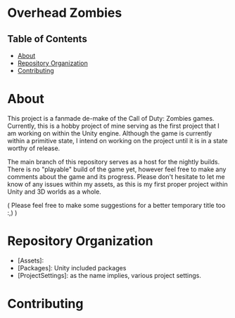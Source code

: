 # Overhead Zombies
## Table of Contents
- [About](#about)
- [Repository Organization](#repositoryorganization)
- [Contributing](#contributing)
# About

This project is a fanmade de-make of the Call of Duty: Zombies games. Currently, this is a hobby project of mine serving as
the first project that I am working on within the Unity engine. Although the game is currently within a primitive state, I intend on
working on the project until it is in a state worthy of release.

The main branch of this repository serves as a host for the nightly builds. There is no "playable" build of the game yet, however feel
free to make any comments about the game and its progress. Please don't hesitate to let me know of any issues within my assets, as this 
is my first proper project within Unity and 3D worlds as a whole.

( Please feel free to make some suggestions for a better temporary title too :,) )
# Repository Organization
- [Assets]:
- [Packages]: Unity included packages
- [ProjectSettings]: as the name implies, various project settings.

# Contributing
